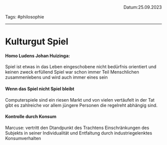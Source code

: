 <p align="right">Datum:25.09.2023</p>

Tags: #philosophie 

---

# Kulturgut Spiel
#### Homo Ludens Johan Huizinga:
Spiel ist etwas in das Leben eingeschobene
nicht bedürfnis orientiert und keinen zweck erfüllend
Spiel war schon immer Teil Menschlichen zusammenlebens
und wird auch immer eines sein

#### Wenn das Spiel nicht Spiel bleibt
Computerspiele sind ein riesen Markt und von vielen vertäufelt
in der Tat gibt es zahlreiche vor allem jüngere Personen die 
regelreht abhängig sind.


#### Kontrolle durch Konsum
Marcuse: vertritt den Dtandpunkt des Trachtens Einschränkungen des Subjekts in seiner Individualität und Entfaltung durch industriegelenktes Konsumverhalten